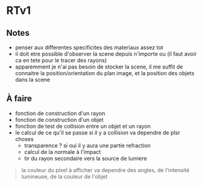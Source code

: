 RTv1
====

Notes
-----
- penser aux differentes specificites des materiaux assez tot
- il doit etre possible d'observer la scene depuis n'importe ou
	(il faut avoir ca en tete pour le tracer des rayons)
- apparemment je n'ai pas besoin de stocker la scene, il me suffit de connaitre
	la position/orientation du plan image, et la position des objets dans la scene

À faire
-------
- fonction de construction d'un rayon
- fonction de construction d'un objet
- fonction de test de collision entre un objet et un rayon
- le calcul de ce qu'il se passe si il y a collision va dependre de plsr choses
	- transparence ? si oui il y aura une partie refraction
	- calcul de la normale à l'impact
	- tir du rayon secondaire vers la source de lumiere

> la couleur du pixel à afficher va dependre des angles, de l'intensité lumineuse,
> de la couleur de l'objet
